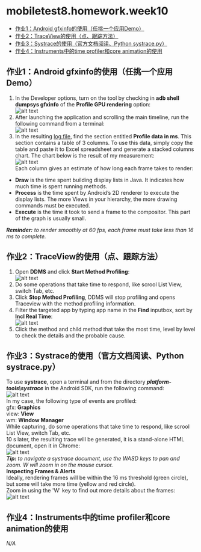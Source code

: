# mobiletest8.homework.week10
*   [作业1：Android gfxinfo的使用（任挑一个应用Demo）](#hw1)
*   [作业2：TraceView的使用（点、跟踪方法）](#hw2)
*   [作业3：Systrace的使用（官方文档阅读、Python systrace.py）](#hw3)
*   [作业4：Instruments中的time profiler和core animation的使用](#hw4)


<h2 id="hw1">作业1：Android gfxinfo的使用（任挑一个应用Demo）</h2>

1. In the Developer options, turn on the tool by checking in **adb shell dumpsys gfxinfo** of the **Profile GPU rendering** option:  
![alt text][img1-1]  
2. After launching the application and scrolling the main timeline, run the following command from a terminal:  
![alt text][img1-2]  
3. In the resulting [log file], find the section entitled **Profile data in ms**. This section contains a table of 3 columns. To use this data, simply copy the table and paste it to Excel spreadsheet and generate a stacked columns chart. The chart below is the result of my measurement:  
![alt text][img1-3]  
Each column gives an estimate of how long each frame takes to render:  

*    **Draw** is the time spent building display lists in Java. It indicates how much time is spent running methods.
*    **Process** is the time spent by Android’s 2D renderer to execute the display lists. The more Views in your hierarchy, the more drawing commands must be executed.  
*    **Execute** is the time it took to send a frame to the compositor. This part of the graph is usually small. 

_**Reminder:** to render smoothly at 60 fps, each frame must take less than 16 ms to complete._


<h2 id="hw2">作业2：TraceView的使用（点、跟踪方法）</h2>

1. Open **DDMS** and click **Start Method Profiling**:  
![alt text][img2-1]  
2. Do some operations that take time to respond, like scrool List View, switch Tab, etc.  
3. Click **Stop Method Profiling**, DDMS will stop profiling and opens Traceview with the method profiling information.  
4. Filter the targeted app by typing app name in the **Find** inputbox, sort by **Incl Real Time**:  
![alt text][img2-2]  
5. Click the method and child method that take the most time, level by level to check the details and the probable cause.

<h2 id="hw3">作业3：Systrace的使用（官方文档阅读、Python systrace.py）</h2>

To use **systrace**, open a terminal and from the directory ***platform-tools\systrace*** in the Android SDK, run the following command:  
![alt text][img3-1]  
In my case, the following type of events are profiled:  
gfx: **Graphics**  
view: **View**  
wm: **Window Manager**  
While capturing, do some operations that take time to respond, like scrool List View, switch Tab, etc.  
10 s later, the resulting trace will be generated, it is a stand-alone HTML document, open it in Chrome:  
![alt text][img3-2]  
_**Tip:** to navigate a systrace document, use the WASD keys to pan and zoom. W will zoom in on the mouse cursor._  
**Inspecting Frames & Alerts**  
Ideally, rendering frames will be within the 16 ms threshold (green circle), but some will take more time (yellow and red circle).  
Zoom in using the 'W' key to find out more details about the frames:  
![alt text][img3-3]   

<h2 id="hw4">作业4：Instruments中的time profiler和core animation的使用</h2>

_N/A_


[log file]: https://github.com/mobiletest8/mobiletest8.homework.wanmich/blob/master/week10/src/common/files/fps.txt
[img1-1]: https://github.com/mobiletest8/mobiletest8.homework.wanmich/blob/master/week10/src/common/images/1-1.png
[img1-2]: https://github.com/mobiletest8/mobiletest8.homework.wanmich/blob/master/week10/src/common/images/1-2.png
[img1-3]: https://github.com/mobiletest8/mobiletest8.homework.wanmich/blob/master/week10/src/common/images/1-3.png
[img2-1]: https://github.com/mobiletest8/mobiletest8.homework.wanmich/blob/master/week10/src/common/images/2-1.png
[img2-2]: https://github.com/mobiletest8/mobiletest8.homework.wanmich/blob/master/week10/src/common/images/2-2.png
[img3-1]: https://github.com/mobiletest8/mobiletest8.homework.wanmich/blob/master/week10/src/common/images/3-1.png
[img3-2]: https://github.com/mobiletest8/mobiletest8.homework.wanmich/blob/master/week10/src/common/images/3-2.png
[img3-3]: https://github.com/mobiletest8/mobiletest8.homework.wanmich/blob/master/week10/src/common/images/3-3.png
